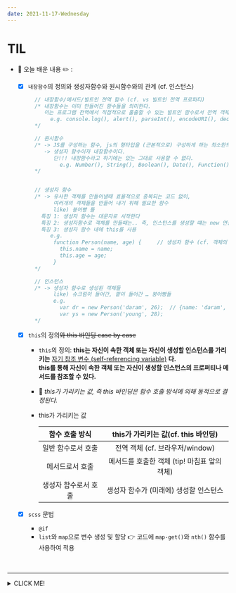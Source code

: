 ```yaml
---
date: 2021-11-17-Wednesday
---
```


# TIL
- 📝 오늘 배운 내용 ✏️ : 
  - [x] `내장함수`의 정의와 생성자함수와 원시함수와의 관계 (cf. 인스턴스)

    ```js
      // 내장함수/메서드/빌트인 전역 함수 (cf. vs 빌트인 전역 프로퍼티)
      /* 내장함수는 이미 만들어진 함수들을 의미한다. 
         이는 프로그램 전역에서 직접적으로 홀출할 수 있는 빌트인 함수로서 전역 객체의 메서드다. 
           e.g. console.log(), alert(), parseInt(), encodeURI(), decodeURI(), ...
      */

      // 원시함수 
      /* -> JS를 구성하는 함수, js의 형타입을 (근본적으로) 구성하게 하는 최소한의/이미되어져 있는 세팅이라고 볼 수 있다. 
         -> 생성자 함수이자 내장함수이다. 
            단!!! 내장함수라고 하기에는 있는 그대로 사용할 수 없다. 
              e.g. Number(), String(), Boolean(), Date(), Function(), Object(), Array(), ...
      */


      // 생성자 함수 
      /* -> 유사한 객체를 만들어낼때 효율적으로 중복되는 코드 없이, 
            여러개의 객체들을 만들어 내기 위해 필요한 함수 
            like) 붕어빵 틀
        특징 1: 생성자 함수는 대문자로 시작한다
        특징 2: 생성자함수로 객체를 만들때는.. 즉, 인스턴스를 생성할 떄는 new 연산자를 사용해야 한다
        특징 3: 생성자 함수 내에 this를 사용
           e.g.
            function Person(name, age) {     // 생성자 함수 (cf. 객체의 추상화 - 붕어빵틀과 붕어빵들)   
              this.name = name; 
              this.age = age; 
            }
      */

      // 인스턴스 
      /* -> 생성자 함수로 생성된 객체들 
            like) 슈크림이 들어간, 팥이 들어간 … 붕어빵들
            e.g. 
              var dr = new Person('daram', 26);  // {name: 'daram', age : 26} -> 인스턴스 
              var ys = new Person('young', 28);
      */
    ```

  - [x] `this`의 정의~~와 this 바인딩 case by case~~ 
    - `this`의 정의: **this는 자신이 속한 객체 또는 자신이 생성할 인스턴스를 가리키는** <u>자기 참조 변수 (self-referencing variable)</u>
    **다.      
    this를 통해 자신이 속한 객체 또는 자신이 생성할 인스턴스의 프로퍼티나 메서드를 참조할 수 있다.** 
    - 📍 _this가 가리키는 값, 즉 this 바인딩은 함수 호출 방식에 의해 동적으로 결정된다._      
    - this가 가리키는 값     

      |**함수 호출 방식**|**this가 가리키는 값**(cf. this 바인딩)|
      |:--:|:--:|
      |일반 함수로서 호출|전역 객체 (cf. 브라우저/window)|
      |메서드로서 호출|메서드를 호출한 객체 (tip! 마침표 앞의 객체)|
      |생성자 함수로서 호출|생성자 함수가 (미래에) 생성할 인스턴스|

  - [x] `scss` 문법  
    - `@if`
    - `list`와 `map`으로 변수 생성 및 할당 👉 코드에 `map-get()`와 `nth()` 함수를 사용하여 적용 

    <br />
    <br />

---
<details>
<summary>CLICK ME!</summary>  

- cf.  
  - ✨ Only 선생님's 강의 ✨
  - https://www.javascripttutorial.net/javascript-primitive-vs-reference-values/
  - https://developer.mozilla.org/ko/docs/Web/JavaScript/Reference/Global_Objects/eval
  - https://www.codingfactory.net/11024
  - https://developer.mozilla.org/ko/docs/Web/JavaScript/Reference/Operators/this
  - https://poiemaweb.com/js-this
  - https://heropy.blog/2018/01/31/sass/

</detials>   

